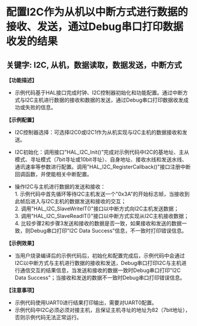 # 配置I2C作为从机以中断方式进行数据的接收、发送，通过Debug串口打印数据收发的结果
## 关键字: I2C, 从机，数据读取，数据发送，中断方式

**【功能描述】**
+ 示例代码基于HAL接口完成时钟、I2C控制器初始化和功能配置。通过中断方式与I2C主机进行数据的接收和数据的发送，通过Debug串口打印数据收发成功或失败的信息。

**【示例配置】**
+ I2C控制器选择：可选择I2C0或I2C1作为从机实现与I2C主机的数据接收和发送。

+ I2C初始化：调用接口"HAL_I2C_Init()”完成对示例代码中I2C的基地址、主从模式、寻址模式（7bit寻址或10bit寻址）、自身地址、接收水线和发送水线、通讯速率等参数进行配置。调用"HAL_I2C_RegisterCallback()"接口注册中断回调函数，并使能相关中断配置。

+ 操作I2C与主机进行数据的发送和接收：<br>
      1. 示例代码中首先循环等待I2C主机发送一个"0x3A"的开始标志帧，当接收到此帧后进入与I2C主机的数据发送和接收的交互；<br> 
      2. 调用"HAL_I2C_SlaveWriteIT()"接口以中断方式向I2C主机发送数据；<br>
      3. 调用"HAL_I2C_SlaveReadIT()"接口以中断方式实现从I2C主机接收数据；<br>
      4. 比较步骤2和步骤3发送和接收的数据是否一致，如果接收和发送的数据一致，则Debug串口打印"I2C Data Success"信息，不一致时打印错误信息。

**【示例效果】**
+ 当用户烧录编译后的示例代码后，初始化和配置完成后，示例代码中会通过I2C以中断方式与主机进行数据的接收和发送，Debug串口打印I2C与主机进行通信交互的结果信息，当发送和接收的数据一致时Debug串口打印"I2C Data Success"；当接收和发送的数据不一致时Debug串口打印错误信息。

**【注意事项】**
+ 示例代码使用UART0进行结果打印输出，需要对UART0配置。
+ 示例代码中I2C必须必须对接主机，且保证主机寻址的地址为82（7bit地址），否则示例代码无法正常运行。